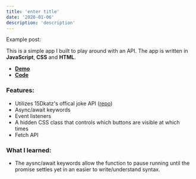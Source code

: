 ```yaml
---
title: 'enter title'
date: '2020-01-06'
description: 'description'
---
```


Example post: 

This is a simple app I built to play around with an API. The app is written in **JavaScript**, **CSS** and **HTML**. 

- [**Demo**](https://jimbomoso.github.io/lameProgrammingJokes/)
- [**Code**](https://github.com/Jimbomoso/lameProgrammingJokes) 

### Features:

- Utilizes 15Dkatz's offical joke API ([repo](https://github.com/15Dkatz/official_joke_api))
- Async/await keywords 
- Event listeners
- A hidden CSS class that controls which buttons are visible at which times
- Fetch API 

### What I learned: 

- The aysnc/await keywords allow the function to pause running until the promise settles yet in an easier to write/understand syntax. 
